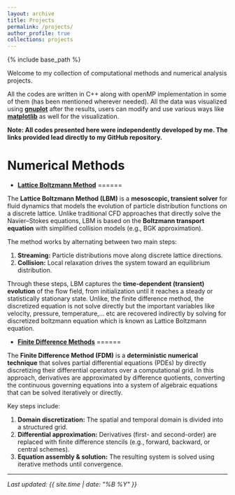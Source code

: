```yaml
---
layout: archive
title: Projects
permalink: /projects/
author_profile: true
collections: projects
---
```


{% include base_path %}

Welcome to my collection of computational methods and numerical analysis projects.

All the codes are written in C++ along with openMP implementation in some of them (has been mentioned wherever needed). All the data was visualized using [**gnuplot**](http://www.gnuplot.info/) after the results, users can modify and use various ways like [**matplotlib**](https://matplotlib.org/) as well for the visualization.

**Note: All codes presented here were independently developed by me. The links provided lead directly to my GitHub repository.**

Numerical Methods
======

* [**Lattice Boltzmann Method**](/projects/lbm/)
======

The **Lattice Boltzmann Method (LBM)** is a **mesoscopic, transient solver** for fluid dynamics that models the evolution of particle distribution functions on a discrete lattice. Unlike traditional CFD approaches that directly solve the Navier–Stokes equations, LBM is based on the **Boltzmann transport equation** with simplified collision models (e.g., BGK approximation).  

The method works by alternating between two main steps:  
1. **Streaming:** Particle distributions move along discrete lattice directions.  
2. **Collision:** Local relaxation drives the system toward an equilibrium distribution.  

Through these steps, LBM captures the **time-dependent (transient) evolution** of the flow field, from initialization until it reaches a steady or statistically stationary state. Unlike, the finite difference method, the discretized equation is not solve directly but the important variables like velocity, pressure, temperature,... etc are recovered indirectly by solving for discretized boltzmann equation which is known as Lattice Boltzmann equation.

* [**Finite Difference Methods**](/projects/fdm/)
======

The **Finite Difference Method (FDM)** is a **deterministic numerical technique** that solves partial differential equations (PDEs) by directly discretizing their differential operators over a computational grid. In this approach, derivatives are approximated by difference quotients, converting the continuous governing equations into a system of algebraic equations that can be solved iteratively or directly.  

Key steps include:  
1. **Domain discretization:** The spatial and temporal domain is divided into a structured grid.  
2. **Differential approximation:** Derivatives (first- and second-order) are replaced with finite difference stencils (e.g., forward, backward, or central schemes).  
3. **Equation assembly & solution:** The resulting system is solved using iterative methods until convergence.  


---

*Last updated: {{ site.time | date: "%B %Y" }}*